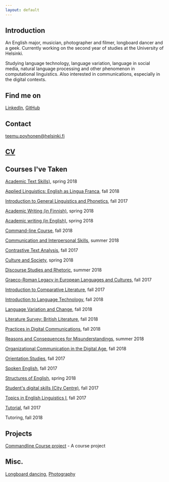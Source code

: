 ```yaml
---
layout: default
---
```


## Introduction

An English major, musician, photographer and filmer, longboard dancer and a geek. Currently working on the second year of studies at the University of Helsinki.

Studying language technology, language variation, language in social media, natural language processing and other phenomenon in computational linguistics. Also interested in communications, especially in the digital contexts. 

## Find me on

[LinkedIn](https://fi.linkedin.com/in/teemu-p%C3%B6yh%C3%B6nen-b26542157), [GitHub](https://github.com/teemursu)   

## Contact

teemu.poyhonen@helsinki.fi

## [CV](https://www.overleaf.com/read/wbgwpnbgxdrz)

## Courses I've Taken

[Academic Text Skills)](https://courses.helsinki.fi/en/kok-403s/126038088), spring 2018

[Applied Linguistics: English as Lingua Franca](https://courses.helsinki.fi/en/kik-en217/125379765), fall 2018

[Introduction to General Linguistics and Phonetics](https://courses.helsinki.fi/en/kik-401/124787881), fall 2017

[Academic Writing (in Finnish)](https://courses.helsinki.fi/en/hum-tiki/125233643), spring 2018

[Academic writing (in English)](https://courses.helsinki.fi/en/kik-en213/124858077), spring 2018

[Command-line Course](https://courses.helsinki.fi/en/KIK-LG218/126710126), fall 2018

[Communication and Interpersonal Skills](https://courses.helsinki.fi/en/aykk-puvu1op/125162443), summer 2018

[Contrastive Text Analysis](https://courses.helsinki.fi/en/kik-en113/124941071), fall 2017

[Culture and Society](https://courses.helsinki.fi/en/kik-en112/125372943), spring 2018

[Discourse Studies and Rhetoric](https://courses.helsinki.fi/en/kik-403/126019711), summer 2018

[Graeco-Roman Legacy in European Languages and Cultures](https://courses.helsinki.fi/en/kik-ay123/125251106), fall 2017

[Introduction to Comparative Literature](https://courses.helsinki.fi/en/ttk-yl110/126053618), fall 2017

[Introduction to Language Technology](https://courses.helsinki.fi/en/kik-405/124787882), fall 2018

[Language Variation and Change](https://courses.helsinki.fi/en/KIK-EN211/124990030), fall 2018

[Literature Survey: British Literature](https://courses.helsinki.fi/en/KIK-EN214/124858402), fall 2018

[Practices in Digital Communications](https://courses.helsinki.fi/en/aypvk-606/123707113), fall 2018

[Reasons and Consequences for Misunderstandings](https://courses.helsinki.fi/en/aykik-408/125298555), summer 2018

[Organizational Communication in the Digital Age](https://courses.helsinki.fi/en/GPC-O315/124564272), fall 2018

[Orientation Studies](https://courses.helsinki.fi/en/hum-001/124861181), fall 2017

[Spoken English](https://courses.helsinki.fi/en/kik-en114/124857472), fall 2017

[Structures of English](https://courses.helsinki.fi/en/kik-en115/125373095), spring 2018

[Student's digital skills (City Centre)](https://courses.helsinki.fi/en/digi-000b/125349391), fall 2017

[Topics in English Linguistics I](https://courses.helsinki.fi/en/kik-en116/124857693), fall 2017

[Tutorial](https://courses.helsinki.fi/en/kik-en111/124856303), fall 2017

Tutoring, fall 2018

## Projects

[Commandline Course project](https://github.com/Teemursu/cmdline_course) - A course project

## Misc. 

[Longboard dancing](https://instagram.com/longteemu), [Photography](https://instagram.com/teemusnaps)
